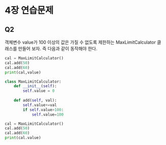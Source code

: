 # 4장 연습문제
## Q2
객체변수 value가 100 이상의 값은 가질 수 없도록 제한하는 MaxLimitCalculator 클래스를 만들어 보자. 즉 다음과 같이 동작해야 한다.
```python
cal = MaxLimitCalculator()
cal.add(50)
cal.add(60)
print(cal,value)
```
```python
class MaxLimitCalculator:
    def __init__(self):
        self.value = 0
    
    def add(self, val):
        self.value+=val
        if self.value>100:
            self.value=100

cal = MaxLimitCalculator()
cal.add(50)
cal.add(60)
print(cal.value)
```
